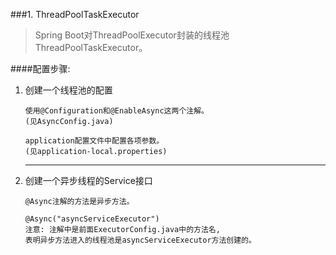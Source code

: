###1. ThreadPoolTaskExecutor

>Spring Boot对ThreadPoolExecutor封装的线程池ThreadPoolTaskExecutor。

####配置步骤:

1. 创建一个线程池的配置
    ```
    使用@Configuration和@EnableAsync这两个注解。
    (见AsyncConfig.java)
   
    application配置文件中配置各项参数。
    (见application-local.properties)
    ```
   <hr />

2. 创建一个异步线程的Service接口
   ```
   @Async注解的方法是异步方法。
   
   @Async("asyncServiceExecutor")
   注意: 注解中是前面ExecutorConfig.java中的方法名,
   表明异步方法进入的线程池是asyncServiceExecutor方法创建的。
   ```


